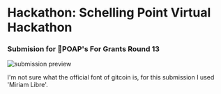 # Hackathon: Schelling Point Virtual Hackathon
### Submision for 🎨POAP's For Grants Round 13


![submission preview](https://i.ibb.co/wCSd3Mx/example.png)


I'm not sure what the official font of gitcoin is, for this submission I used 'Miriam Libre'.
